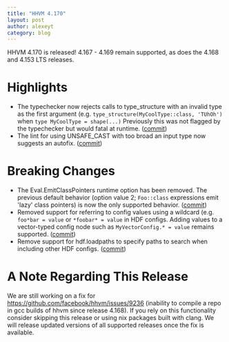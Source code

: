 ```yaml
---
title: "HHVM 4.170"
layout: post
author: alexeyt
category: blog
---
```


HHVM 4.170 is released! 4.167 - 4.169 remain supported, as does the 4.168
and 4.153 LTS releases.

# Highlights

- The typechecker now rejects calls to type_structure with an invalid type
  as the first argument (e.g. `type_structure(MyCoolType::class, 'TUhOh')`
  when `type MyCoolType = shape(...)` Previously this was not flagged by
  the typechecker but would fatal at runtime.
  ([commit](https://github.com/facebook/hhvm/commit/7481994678))
- The lint for using UNSAFE_CAST with too broad an input type now suggests
  an autofix.
  ([commit](https://github.com/facebook/hhvm/commit/87903e572b))

# Breaking Changes

- The Eval.EmitClassPointers runtime option has been removed. The previous
  default behavior (option value 2; `Foo::class` expressions emit 'lazy'
  class pointers) is now the only supported behavior.
  ([commit](https://github.com/facebook/hhvm/commit/c8b8dac260))
- Removed support for referring to config values using a wildcard (e.g.
  `foo*bar = value` or `*foobar* = value` in HDF configs. Adding values to
  a vector-typed config node such as `MyVectorConfig.* = value` remains
  supported.
  ([commit](https://github.com/facebook/hhvm/commit/e50e42ef06))
- Remove support for hdf.loadpaths to specify paths to search when
  including other HDF configs.
  ([commit](https://github.com/facebook/hhvm/commit/b9e5ce4c3e))

# A Note Regarding This Release

We are still working on a fix for https://github.com/facebook/hhvm/issues/9236
(inability to compile a repo in gcc builds of hhvm since release 4.168). If
you rely on this functionality consider skipping this release or using nix
packages built with clang. We will release updated versions of all supported
releases once the fix is available.
